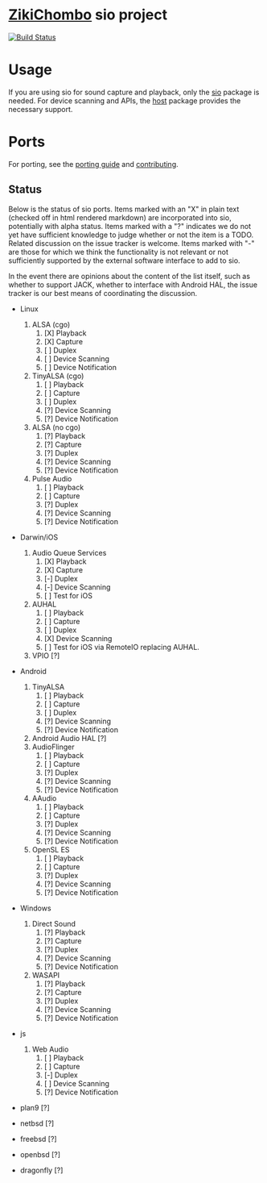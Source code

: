 # [ZikiChombo](http://zikichombo.org) sio project

[![Build Status](https://travis-ci.com/zikichombo/sio.svg?branch=master)](https://travis-ci.com/zikichombo/sio)

# Usage
If you are using sio for sound capture and playback, only the [sio](http://godoc.org/zikichombo.org/sio)
package is needed.  For device scanning and APIs, the [host](http://godoc.org/zikichombo.org/sio/host) 
package provides the necessary support.


# Ports
For porting, see the [porting guide](Porting.md) and [contributing](Contributing.md).

## Status

Below is the status of sio ports.  Items marked with an "X" in plain text (checked off
in html rendered markdown) are incorporated into sio, potentially with alpha status.
Items marked with a "?" indicates we do not yet have sufficient knowledge to judge 
whether or not the item is a TODO.  Related discussion on the issue tracker is welcome.
Items marked with "-" are those for which we think the functionality is not relevant or 
not sufficiently supported by the external software interface to add to sio.

In the event there are opinions about the content of the list itself, such as whether 
to support JACK, whether to interface with Android HAL, the issue tracker is our best
means of coordinating the discussion.


* Linux
    1. ALSA (cgo)
        1. [X] Playback
        1. [X] Capture
        1. [ ] Duplex
        1. [ ] Device Scanning
        1. [ ] Device Notification
    1. TinyALSA (cgo)
        1. [ ] Playback
        1. [ ] Capture
        1. [ ] Duplex
        1. [?] Device Scanning
        1. [?] Device Notification
    1. ALSA (no cgo)
        1. [?] Playback
        1. [?] Capture
        1. [?] Duplex
        1. [?] Device Scanning
        1. [?] Device Notification
    1. Pulse Audio
        1. [ ] Playback
        1. [ ] Capture
        1. [?] Duplex
        1. [?] Device Scanning
        1. [?] Device Notification
* Darwin/iOS
    1. Audio Queue Services
        1. [X] Playback
        1. [X] Capture
        1. [-] Duplex
        1. [-] Device Scanning
        1. [ ] Test for iOS
    1. AUHAL
        1. [ ] Playback
        1. [ ] Capture
        1. [ ] Duplex
        1. [X] Device Scanning
        1. [ ] Test for iOS via RemoteIO replacing AUHAL.
    1. VPIO [?]
* Android
    1. TinyALSA
        1. [ ] Playback
        1. [ ] Capture
        1. [ ] Duplex
        1. [?] Device Scanning
        1. [?] Device Notification
    1. Android Audio HAL [?]
    1. AudioFlinger
        1. [ ] Playback
        1. [ ] Capture
        1. [?] Duplex
        1. [?] Device Scanning
        1. [?] Device Notification
    1. AAudio
        1. [ ] Playback
        1. [ ] Capture
        1. [?] Duplex
        1. [?] Device Scanning
        1. [?] Device Notification
    1. OpenSL ES
        1. [ ] Playback
        1. [ ] Capture
        1. [?] Duplex
        1. [?] Device Scanning
        1. [?] Device Notification
* Windows
    1. Direct Sound
        1. [?] Playback
        1. [?] Capture
        1. [?] Duplex
        1. [?] Device Scanning
        1. [?] Device Notification
    1. WASAPI
        1. [?] Playback
        1. [?] Capture
        1. [?] Duplex
        1. [?] Device Scanning
        1. [?] Device Notification
* js
    1. Web Audio
        1. [ ] Playback
        1. [ ] Capture
        1. [-] Duplex
        1. [ ] Device Scanning
        1. [?] Device Notification

* plan9 [?]
* netbsd [?]
* freebsd [?]
* openbsd [?]
* dragonfly [?]



